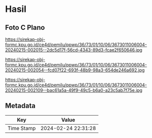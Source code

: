 # Hasil

## Foto C Plano

https://sirekap-obj-formc.kpu.go.id/ce4d/pemilu/ppwp/36/73/01/10/06/3673011006004-20240215-002015--2dc5d17f-56cd-4343-89d3-fcae2f650646.jpg

https://sirekap-obj-formc.kpu.go.id/ce4d/pemilu/ppwp/36/73/01/10/06/3673011006004-20240215-002054--fcd07f22-693f-48b9-98a3-654de246a692.jpg

https://sirekap-obj-formc.kpu.go.id/ce4d/pemilu/ppwp/36/73/01/10/06/3673011006004-20240215-002109--bac61a5a-49f9-49c5-b6a0-a23c5ab7f75e.jpg


## Metadata

| Key        | Value               |
| ---------- | ------------------- |
| Time Stamp | 2024-02-24 22:31:28 |



